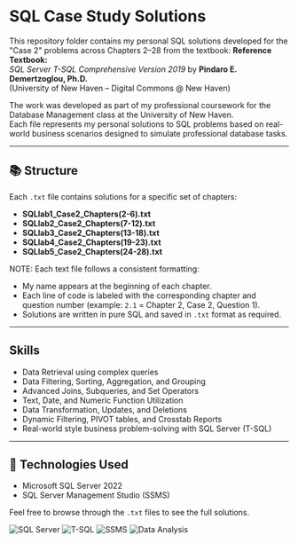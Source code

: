# SQL Case Study Solutions 

This repository folder contains my personal SQL solutions developed for the "Case 2" problems across Chapters 2–28 from the textbook:
**Reference Textbook:**  
_SQL Server T-SQL Comprehensive Version 2019_ by **Pindaro E. Demertzoglou, Ph.D.**  
(University of New Haven – Digital Commons @ New Haven)

The work was developed as part of my professional coursework for the Database Management class at the University of New Haven.  
Each file represents my personal solutions to SQL problems based on real-world business scenarios designed to simulate professional database tasks.

---

## 📚 Structure

Each `.txt` file contains solutions for a specific set of chapters:
- **SQLlab1_Case2_Chapters(2-6).txt**
- **SQLlab2_Case2_Chapters(7-12).txt**
- **SQLlab3_Case2_Chapters(13-18).txt**
- **SQLlab4_Case2_Chapters(19-23).txt**
- **SQLlab5_Case2_Chapters(24-28).txt**

NOTE: Each text file follows a consistent formatting:
- My name appears at the beginning of each chapter.
- Each line of code is labeled with the corresponding chapter and question number (example: `2.1` = Chapter 2, Case 2, Question 1).
- Solutions are written in pure SQL and saved in `.txt` format as required.

---

## Skills 
- Data Retrieval using complex queries
- Data Filtering, Sorting, Aggregation, and Grouping
- Advanced Joins, Subqueries, and Set Operators
- Text, Date, and Numeric Function Utilization
- Data Transformation, Updates, and Deletions
- Dynamic Filtering, PIVOT tables, and Crosstab Reports
- Real-world style business problem-solving with SQL Server (T-SQL)

---

## 🚀 Technologies Used
- Microsoft SQL Server 2022
- SQL Server Management Studio (SSMS)


Feel free to browse through the `.txt` files to see the full solutions.

![SQL Server](https://img.shields.io/badge/SQL%20Server-Relational%20Database-blue)
![T-SQL](https://img.shields.io/badge/T--SQL-Querying-blueviolet)
![SSMS](https://img.shields.io/badge/SSMS-Management%20Studio-lightgrey)
![Data Analysis](https://img.shields.io/badge/Data--Analysis-SQL%20Queries-green)



